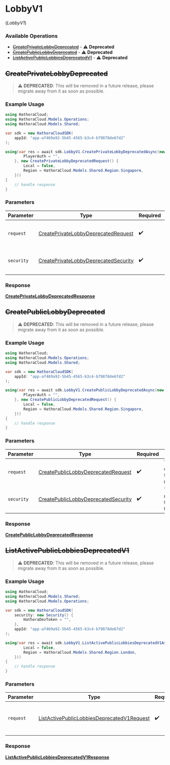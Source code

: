 # LobbyV1
(*LobbyV1*)

### Available Operations

* [~~CreatePrivateLobbyDeprecated~~](#createprivatelobbydeprecated) - :warning: **Deprecated**
* [~~CreatePublicLobbyDeprecated~~](#createpubliclobbydeprecated) - :warning: **Deprecated**
* [~~ListActivePublicLobbiesDeprecatedV1~~](#listactivepubliclobbiesdeprecatedv1) - :warning: **Deprecated**

## ~~CreatePrivateLobbyDeprecated~~

> :warning: **DEPRECATED**: This will be removed in a future release, please migrate away from it as soon as possible.

### Example Usage

```csharp
using HathoraCloud;
using HathoraCloud.Models.Operations;
using HathoraCloud.Models.Shared;

var sdk = new HathoraCloudSDK(
    appId: "app-af469a92-5b45-4565-b3c4-b79878de67d2"
);

using(var res = await sdk.LobbyV1.CreatePrivateLobbyDeprecatedAsync(new CreatePrivateLobbyDeprecatedSecurity() {
        PlayerAuth = "",
    }, new CreatePrivateLobbyDeprecatedRequest() {
        Local = false,
        Region = HathoraCloud.Models.Shared.Region.Singapore,
    }))
{
    // handle response
}
```

### Parameters

| Parameter                                                                                               | Type                                                                                                    | Required                                                                                                | Description                                                                                             |
| ------------------------------------------------------------------------------------------------------- | ------------------------------------------------------------------------------------------------------- | ------------------------------------------------------------------------------------------------------- | ------------------------------------------------------------------------------------------------------- |
| `request`                                                                                               | [CreatePrivateLobbyDeprecatedRequest](../../models/operations/CreatePrivateLobbyDeprecatedRequest.md)   | :heavy_check_mark:                                                                                      | The request object to use for the request.                                                              |
| `security`                                                                                              | [CreatePrivateLobbyDeprecatedSecurity](../../models/operations/CreatePrivateLobbyDeprecatedSecurity.md) | :heavy_check_mark:                                                                                      | The security requirements to use for the request.                                                       |


### Response

**[CreatePrivateLobbyDeprecatedResponse](../../models/operations/CreatePrivateLobbyDeprecatedResponse.md)**


## ~~CreatePublicLobbyDeprecated~~

> :warning: **DEPRECATED**: This will be removed in a future release, please migrate away from it as soon as possible.

### Example Usage

```csharp
using HathoraCloud;
using HathoraCloud.Models.Operations;
using HathoraCloud.Models.Shared;

var sdk = new HathoraCloudSDK(
    appId: "app-af469a92-5b45-4565-b3c4-b79878de67d2"
);

using(var res = await sdk.LobbyV1.CreatePublicLobbyDeprecatedAsync(new CreatePublicLobbyDeprecatedSecurity() {
        PlayerAuth = "",
    }, new CreatePublicLobbyDeprecatedRequest() {
        Local = false,
        Region = HathoraCloud.Models.Shared.Region.Singapore,
    }))
{
    // handle response
}
```

### Parameters

| Parameter                                                                                             | Type                                                                                                  | Required                                                                                              | Description                                                                                           |
| ----------------------------------------------------------------------------------------------------- | ----------------------------------------------------------------------------------------------------- | ----------------------------------------------------------------------------------------------------- | ----------------------------------------------------------------------------------------------------- |
| `request`                                                                                             | [CreatePublicLobbyDeprecatedRequest](../../models/operations/CreatePublicLobbyDeprecatedRequest.md)   | :heavy_check_mark:                                                                                    | The request object to use for the request.                                                            |
| `security`                                                                                            | [CreatePublicLobbyDeprecatedSecurity](../../models/operations/CreatePublicLobbyDeprecatedSecurity.md) | :heavy_check_mark:                                                                                    | The security requirements to use for the request.                                                     |


### Response

**[CreatePublicLobbyDeprecatedResponse](../../models/operations/CreatePublicLobbyDeprecatedResponse.md)**


## ~~ListActivePublicLobbiesDeprecatedV1~~

> :warning: **DEPRECATED**: This will be removed in a future release, please migrate away from it as soon as possible.

### Example Usage

```csharp
using HathoraCloud;
using HathoraCloud.Models.Shared;
using HathoraCloud.Models.Operations;

var sdk = new HathoraCloudSDK(
    security: new Security() {
        HathoraDevToken = "",
    },
    appId: "app-af469a92-5b45-4565-b3c4-b79878de67d2"
);

using(var res = await sdk.LobbyV1.ListActivePublicLobbiesDeprecatedV1Async(new ListActivePublicLobbiesDeprecatedV1Request() {
        Local = false,
        Region = HathoraCloud.Models.Shared.Region.London,
    }))
{
    // handle response
}
```

### Parameters

| Parameter                                                                                                           | Type                                                                                                                | Required                                                                                                            | Description                                                                                                         |
| ------------------------------------------------------------------------------------------------------------------- | ------------------------------------------------------------------------------------------------------------------- | ------------------------------------------------------------------------------------------------------------------- | ------------------------------------------------------------------------------------------------------------------- |
| `request`                                                                                                           | [ListActivePublicLobbiesDeprecatedV1Request](../../models/operations/ListActivePublicLobbiesDeprecatedV1Request.md) | :heavy_check_mark:                                                                                                  | The request object to use for the request.                                                                          |


### Response

**[ListActivePublicLobbiesDeprecatedV1Response](../../models/operations/ListActivePublicLobbiesDeprecatedV1Response.md)**

